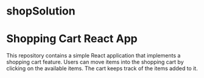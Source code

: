 # shopSolution
<h1>Shopping Cart React App</h1>

<p>This repository contains a simple React application that implements a shopping cart feature. Users can move items into the shopping cart by clicking on the available items. The cart keeps track of the items added to it.</p>
